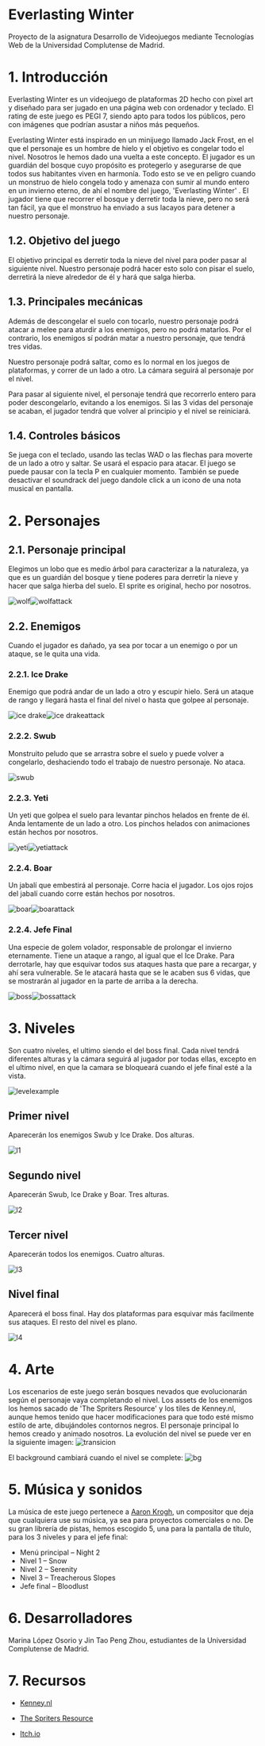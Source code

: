 # Everlasting Winter

Proyecto de la asignatura Desarrollo de Videojuegos mediante Tecnologías Web de la Universidad Complutense de Madrid.

# 1. Introducción

Everlasting Winter es un videojuego de plataformas 2D hecho con pixel art y diseñado para ser jugado en una página web con ordenador y teclado. El rating de este juego es PEGI 7, siendo apto para todos los públicos, pero con imágenes que podrían asustar a niños más pequeños.

Everlasting Winter está inspirado en un minijuego llamado Jack Frost, en el que el personaje es un hombre de hielo y el objetivo es congelar todo el nivel. Nosotros le hemos dado una vuelta a este concepto. El jugador es un guardián del bosque cuyo propósito es protegerlo y asegurarse de que todos sus habitantes viven en harmonía. Todo esto se ve en peligro cuando un monstruo de hielo congela todo y amenaza con sumir al mundo entero en un invierno eterno, de ahí el nombre del juego, 'Everlasting Winter' . El jugador tiene que recorrer el bosque y derretir toda la nieve, pero no será tan fácil, ya que el monstruo ha enviado a sus lacayos para detener a nuestro personaje.

## 1.2. Objetivo del juego

El objetivo principal es derretir toda la nieve del nivel para poder pasar al siguiente nivel. Nuestro personaje podrá hacer esto solo con pisar el suelo, derretirá la nieve alrededor de él y hará que salga hierba.

## 1.3. Principales mecánicas

Además de descongelar el suelo con tocarlo, nuestro personaje podrá atacar a melee para aturdir a los enemigos, pero no podrá matarlos. Por el contrario, los enemigos sí podrán matar a nuestro personaje, que tendrá tres vidas.

Nuestro personaje podrá saltar, como es lo normal en los juegos de plataformas, y correr de un lado a otro. La cámara seguirá al personaje por el nivel.

Para pasar al siguiente nivel, el personaje tendrá que recorrerlo entero para poder descongelarlo, evitando a los enemigos. Si las 3 vidas del personaje se acaban, el jugador tendrá que volver al principio y el nivel se reiniciará.

## 1.4. Controles básicos

Se juega con el teclado, usando las teclas WAD o las flechas para moverte de un lado a otro y saltar. Se usará el espacio para atacar.
El juego se puede pausar con la tecla P en cualquier momento. También se puede desactivar el soundrack del juego dandole click a un icono de una nota musical en pantalla.

# 2. Personajes

## 2.1. Personaje principal

Elegimos un lobo que es medio árbol para caracterizar a la naturaleza, ya que es un guardián del bosque y tiene poderes para derretir la nieve y hacer que salga hierba del suelo. El sprite es original, hecho por nosotros.

![wolf](https://s5.gifyu.com/images/wolf_run.gif)![wolfattack](https://i.imgur.com/P12Xq70.png)


## 2.2. Enemigos
Cuando el jugador es dañado, ya sea por tocar a un enemigo o por un ataque, se le quita una vida.

### 2.2.1. Ice Drake

Enemigo que podrá andar de un lado a otro y escupir hielo. Será un ataque de rango y llegará hasta el final del nivel o hasta que golpee al personaje.

![ice drake](https://vignette.wikia.nocookie.net/maplestory/images/9/94/Mob_Ice_Drake.png/revision/latest/scale-to-width-down/340?cb=20080126051117)![ice drakeattack](https://i.imgur.com/24qMyhL.png)

### 2.2.2. Swub

Monstruito peludo que se arrastra sobre el suelo y puede volver a congelarlo, deshaciendo todo el trabajo de nuestro personaje. No ataca.

![swub](https://cdn.wikimg.net/en/strategywiki/images/9/9e/MS_Monster_Murukun.png)

### 2.2.3. Yeti

Un yeti que golpea el suelo para levantar pinchos helados en frente de él. Anda lentamente de un lado a otro. Los pinchos helados con animaciones están hechos por nosotros.

![yeti](https://vignette.wikia.nocookie.net/maplestory/images/b/bd/Mob_Yeti.png/revision/latest/scale-to-width-down/340?cb=20100814143115)![yetiattack](https://i.imgur.com/YvJhL5t.png)

### 2.2.4. Boar

Un jabalí que embestirá al personaje. Corre hacia el jugador. Los ojos rojos del jabalí cuando corre están hechos por nosotros.

![boar](https://www.spriters-resource.com/resources/sheet_icons/20/21685.png)![boarattack](https://i.imgur.com/kaNRxuL.png)

### 2.2.4. Jefe Final

Una especie de golem volador, responsable de prolongar el invierno eternamente. Tiene un ataque a rango, al igual que el Ice Drake. Para derrotarle, hay que esquivar todos sus ataques hasta que pare a recargar, y ahí sera vulnerable. Se le atacará hasta que se le acaben sus 6 vidas, que se mostrarán al jugador en la parte de arriba a la derecha. 

![boss](https://vignette.wikia.nocookie.net/maplestory/images/6/62/Mob_Opachu.png/revision/latest?cb=20080126055504)![bossattack](https://i.imgur.com/jmctplo.png)

# 3. Niveles
Son cuatro niveles, el ultimo siendo el del boss final. Cada nivel tendrá diferentes alturas y la cámara seguirá al jugador por todas ellas, excepto en el ultimo nivel, en que la camara se bloqueará cuando el jefe final esté a la vista.

![levelexample](https://i.imgur.com/AoEkvVk.png)

## Primer nivel
Aparecerán los enemigos Swub y Ice Drake. Dos alturas.

![l1](https://i.imgur.com/YNEWtuP.png)

## Segundo nivel
Aparecerán Swub, Ice Drake y Boar. Tres alturas.

![l2](https://i.imgur.com/Z3N85qS.png)

## Tercer nivel
Aparecerán todos los enemigos. Cuatro alturas. 

![l3](https://i.imgur.com/H6177uX.png)

## Nivel final
Aparecerá el boss final. Hay dos plataformas para esquivar más facilmente sus ataques. El resto del nivel es plano.

![l4](https://i.imgur.com/YiFoyKF.png)

# 4. Arte
Los escenarios de este juego serán bosques nevados que evolucionarán según el personaje vaya completando el nivel.  Los assets de los enemigos los hemos sacado de 'The Spriters Resource' y los tiles de Kenney.nl, aunque hemos tenido que hacer modificaciones para que todo esté mismo estilo de arte, dibujándoles contornos negros. El personaje principal lo hemos creado y animado nosotros.
La evolución del nivel se puede ver en la siguiente imagen:
![transicion](https://i.imgur.com/RhrzzTT.png)

El background cambiará cuando el nivel se complete:
![bg](https://i.imgur.com/sXGeiDn.png)

# 5. Música y sonidos
La música de este juego pertenece a [Aaron Krogh](https://www.youtube.com/user/amkrogh89/featured "Aaron Krogh"), un compositor que deja que cualquiera use su música, ya sea para proyectos comerciales o no. De su gran librería de pistas, hemos escogido 5, una para la pantalla de título, para los 3 niveles y para el jefe final:
- Menú principal – Night 2
- Nivel 1 – Snow
- Nivel 2 – Serenity
- Nivel 3 – Treacherous Slopes
- Jefe final – Bloodlust

# 6. Desarrolladores
Marina López Osorio y Jin Tao Peng Zhou, estudiantes de la Universidad Complutense de Madrid.

# 7. Recursos

* [Kenney.nl](https://www.kenney.nl/)

* [The Spriters Resource](https://www.spriters-resource.com/)

* [Itch.io](https://itch.io/game-assets)
